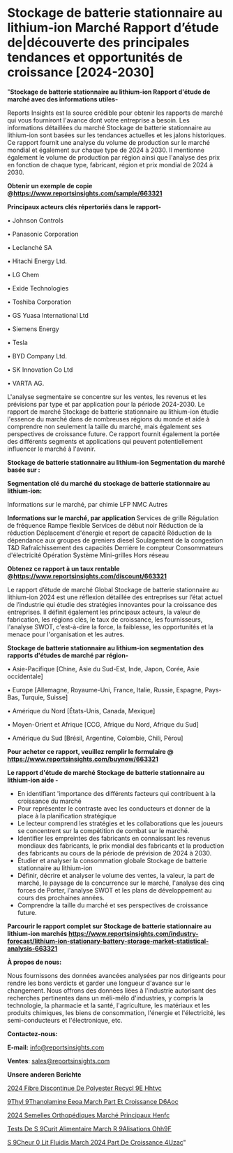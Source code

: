 # Stockage de batterie stationnaire au lithium-ion Marché Rapport d’étude de|découverte des principales tendances et opportunités de croissance [2024-2030]

"<strong>Stockage de batterie stationnaire au lithium-ion Rapport d'étude de marché avec des informations utiles-</strong>

Reports Insights est la source crédible pour obtenir les rapports de marché qui vous fourniront l'avance dont votre entreprise a besoin. Les informations détaillées du marché Stockage de batterie stationnaire au lithium-ion sont basées sur les tendances actuelles et les jalons historiques. Ce rapport fournit une analyse du volume de production sur le marché mondial et également sur chaque type de 2024 à 2030. Il mentionne également le volume de production par région ainsi que l'analyse des prix en fonction de chaque type, fabricant, région et prix mondial de 2024 à 2030.

<strong><b>Obtenir un exemple de copie @</b></strong><a href=https://www.reportsinsights.com/sample/663321><strong><b>https://www.reportsinsights.com/sample/663321</b></strong></a>

<b>Principaux acteurs clés répertoriés dans le rapport-</b>

<b> </b>• Johnson Controls

• Panasonic Corporation

• Leclanché SA

• Hitachi Energy Ltd.

• LG Chem

• Exide Technologies

• Toshiba Corporation

• GS Yuasa International Ltd

• Siemens Energy

• Tesla

• BYD Company Ltd.

• SK Innovation Co Ltd

• VARTA AG.

L'analyse segmentaire se concentre sur les ventes, les revenus et les prévisions par type et par application pour la période 2024-2030. Le rapport de marché Stockage de batterie stationnaire au lithium-ion étudie l'essence du marché dans de nombreuses régions du monde et aide à comprendre non seulement la taille du marché, mais également ses perspectives de croissance future. Ce rapport fournit également la portée des différents segments et applications qui peuvent potentiellement influencer le marché à l'avenir.

<strong>Stockage de batterie stationnaire au lithium-ion Segmentation du marché basée sur :</strong>

<strong> Segmentation clé du marché du stockage de batterie stationnaire au lithium-ion: </strong>

Informations sur le marché, par chimie
LFP
NMC
Autres

<strong> Informations sur le marché, par application </strong>
Services de grille
Régulation de fréquence
Rampe flexible
Services de début noir
Réduction de la réduction
Déplacement d'énergie et report de capacité
Réduction de la dépendance aux groupes de greniers diesel
Soulagement de la congestion T&D
Rafraîchissement des capacités
Derrière le compteur
Consommateurs d'électricité
Opération Système
Mini-grilles
Hors réseau

<strong><b>Obtenez ce rapport à un taux rentable @</b></strong><a href=https://www.reportsinsights.com/discount/663321><strong><b>https://www.reportsinsights.com/discount/663321</b></strong></a>

Le rapport d’étude de marché Global Stockage de batterie stationnaire au lithium-ion 2024 est une réflexion détaillée des entreprises sur l’état actuel de l’industrie qui étudie des stratégies innovantes pour la croissance des entreprises. Il définit également les principaux acteurs, la valeur de fabrication, les régions clés, le taux de croissance, les fournisseurs, l'analyse SWOT, c'est-à-dire la force, la faiblesse, les opportunités et la menace pour l'organisation et les autres.

<strong>Stockage de batterie stationnaire au lithium-ion segmentation des rapports d'études de marché par région-</strong>

• Asie-Pacifique [Chine, Asie du Sud-Est, Inde, Japon, Corée, Asie occidentale]

• Europe [Allemagne, Royaume-Uni, France, Italie, Russie, Espagne, Pays-Bas, Turquie, Suisse]

• Amérique du Nord [États-Unis, Canada, Mexique]

• Moyen-Orient et Afrique [CCG, Afrique du Nord, Afrique du Sud]

• Amérique du Sud [Brésil, Argentine, Colombie, Chili, Pérou]

<strong>Pour acheter ce rapport, veuillez remplir le formulaire @   <a href=https://www.reportsinsights.com/buynow/663321>https://www.reportsinsights.com/buynow/663321</a></strong>

<strong>Le rapport d'étude de marché Stockage de batterie stationnaire au lithium-ion aide -</strong>
<ul>
  <li>En identifiant 'importance des différents facteurs qui contribuent à la croissance du marché</li>
  <li>Pour représenter le contraste avec les conducteurs et donner de la place à la planification stratégique</li>
  <li>Le lecteur comprend les stratégies et les collaborations que les joueurs se concentrent sur la compétition de combat sur le marché.</li>
  <li>Identifier les empreintes des fabricants en connaissant les revenus mondiaux des fabricants, le prix mondial des fabricants et la production des fabricants au cours de la période de prévision de 2024 à 2030.</li>
  <li>Étudier et analyser la consommation globale Stockage de batterie stationnaire au lithium-ion</li>
  <li>Définir, décrire et analyser le volume des ventes, la valeur, la part de marché, le paysage de la concurrence sur le marché, l'analyse des cinq forces de Porter, l'analyse SWOT et les plans de développement au cours des prochaines années.</li>
  <li>Comprendre la taille du marché et ses perspectives de croissance future.</li>
</ul>

<strong>Parcourir le rapport complet sur Stockage de batterie stationnaire au lithium-ion marchés <a href=https://www.reportsinsights.com/industry-forecast/lithium-ion-stationary-battery-storage-market-statistical-analysis-663321>https://www.reportsinsights.com/industry-forecast/lithium-ion-stationary-battery-storage-market-statistical-analysis-663321</a></strong>

<strong>À propos de nous:</strong>

Nous fournissons des données avancées analysées par nos dirigeants pour rendre les bons verdicts et garder une longueur d'avance sur le changement. Nous offrons des données liées à l'industrie autorisant des recherches pertinentes dans un méli-mélo d'industries, y compris la technologie, la pharmacie et la santé, l'agriculture, les matériaux et les produits chimiques, les biens de consommation, l'énergie et l'électricité, les semi-conducteurs et l'électronique, etc.

<strong>Contactez-nous:</strong>

<strong>E-mail:</strong> <a href=mailto:info@reportsinsights.com>info@reportsinsights.com</a>

<strong>Ventes</strong>: <a href=mailto:sales@reportsinsights.com>sales@reportsinsights.com</a>

<strong>Unsere anderen Berichte</strong>

<a href=https://www.linkedin.com/pulse/2024-fibre-discontinue-de-polyester-recycl%C3%A9e-hhtvc/>2024 Fibre Discontinue De Polyester Recycl 9E Hhtvc</a>

<a href=https://www.linkedin.com/pulse/%C3%A9thyl%C3%A9thanolamine-eeoa-march%C3%A9-part-et-croissance-d6aoc/> 9Thyl 9Thanolamine Eeoa March Part Et Croissance D6Aoc</a>

<a href=https://www.linkedin.com/pulse/2024-semelles-orthopédiques-marché-principaux-henfc/>2024 Semelles Orthopédiques Marché Principaux Henfc</a>

<a href=https://www.linkedin.com/pulse/tests-de-s%C3%A9curit%C3%A9-alimentaire-march%C3%A9-r%C3%A9alisations-ohh9f/>Tests De S 9Curit Alimentaire March R 9Alisations Ohh9F</a>

<a href=https://www.linkedin.com/pulse/s%C3%A9cheur-%C3%A0-lit-fluidis%C3%A9-march%C3%A9-2024-part-de-croissance-4uzac/>S 9Cheur  0 Lit Fluidis March 2024 Part De Croissance 4Uzac</a>"
